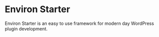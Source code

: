 # Environ Starter

Environ Starter is an easy to use framework for modern day WordPress plugin development.